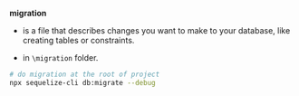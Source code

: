 **migration**
* is a file that describes changes you want to make to your database, like creating tables or constraints.

* in `\migration` folder.

```bash
# do migration at the root of project
npx sequelize-cli db:migrate --debug
```


